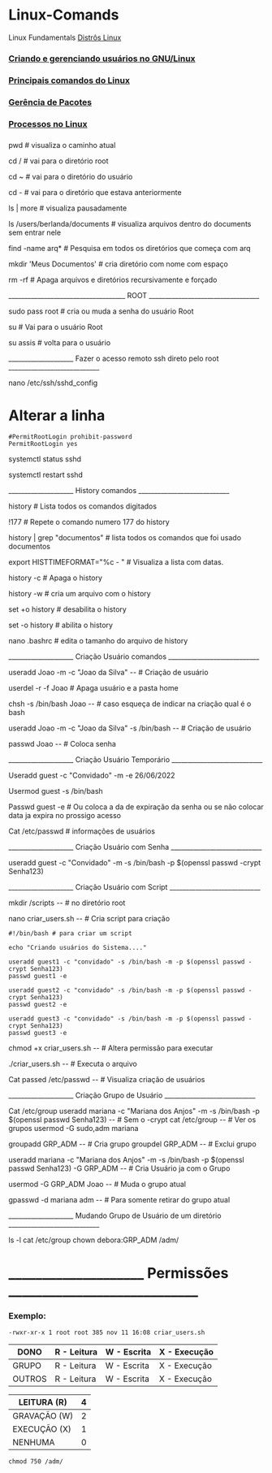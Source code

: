 # Linux-Comands
Linux Fundamentals [Distrôs Linux](https://programadorviking.com.br/distros-linux-para-desenvolvedores/)
### [Criando e gerenciando usuários no GNU/Linux](https://www.infowester.com/usuarioslinux.php)
### [Principais comandos do Linux](https://www.linux.ime.usp.br/~albasalo/Apostila/apostila.pdf)
### [Gerência de Pacotes](https://docente.ifrn.edu.br/filiperaulino/disciplinas/isa-redes2n/linux-07-gerencia-de-pacotes)
### [Processos no Linux](https://www.infowester.com/linprocessos.php)
### []()



pwd # visualiza o caminho atual
	
cd / # vai para o diretório root

cd ~ # vai para o diretório do usuário

cd - # vai para o diretório que estava anteriormente

ls | more # visualiza pausadamente

ls /users/berlanda/documents # visualiza arquivos dentro do documents sem entrar nele

find -name arq* # Pesquisa em todos os diretórios que começa com arq

mkdir 'Meus Documentos' # cria diretório com nome com espaço

rm -rf # Apaga arquivos e diretórios recursivamente e forçado

____________________________________  ROOT __________________________________ 

sudo pass root # cria ou muda a senha do usuário Root

su # Vai para o usuário Root

su assis # volta para o usuário


____________________  Fazer o acesso remoto ssh direto pelo root ____________________________ 

nano /etc/ssh/sshd_config

# Alterar a linha

	#PermitRootLogin prohibit-password
	PermitRootLogin yes

systemctl status sshd

systemctl restart sshd


____________________ History comandos  ____________________________ 


history # Lista todos os comandos digitados

!177 # Repete o comando numero 177 do history

history | grep "documentos" # lista todos os comandos que foi usado documentos

export HISTTIMEFORMAT="%c  -  " # Visualiza a lista com datas.

history -c # Apaga o history

history -w # cria um arquivo com o history

set +o history # desabilita o history

set -o history # abilita o history

nano .bashrc # edita o tamanho do arquivo de history
 
____________________ Criação Usuário comandos  ____________________________ 


useradd Joao -m -c "Joao da Silva" -- # Criação de usuário

userdel -r -f Joao # Apaga usuário e a pasta home

chsh -s /bin/bash Joao -- # caso esqueça de indicar na criação qual é o bash

useradd Joao -m -c "Joao da Silva" -s /bin/bash -- # Criação de usuário

passwd Joao -- # Coloca senha


____________________ Criação Usuário Temporário  ____________________________ 


Useradd	guest -c "Convidado" -m -e 26/06/2022

Usermod guest -s /bin/bash

Passwd guest -e # Ou coloca a da de expiração da senha ou se não colocar data ja expira no prossigo acesso

Cat /etc/passwd # informações de usuários


____________________ Criação Usuário com Senha  ____________________________ 


useradd guest -c "Convidado" -m -s /bin/bash -p $(openssl passwd -crypt Senha123)


____________________ Criação Usuário com Script  ____________________________ 

mkdir /scripts -- # no diretório root

nano criar_users.sh -- # Cria script para criação

	#!/bin/bash # para criar um script

	echo "Criando usuários do Sistema...."

	useradd guest1 -c "convidado" -s /bin/bash -m -p $(openssl passwd -crypt Senha123)
	passwd guest1 -e

	useradd guest2 -c "convidado" -s /bin/bash -m -p $(openssl passwd -crypt Senha123)
	passwd guest2 -e

	useradd guest3 -c "convidado" -s /bin/bash -m -p $(openssl passwd -crypt Senha123)
	passwd guest3 -e


chmod +x criar_users.sh -- # Altera permissão para executar

./criar_users.sh -- # Executa o arquivo

Cat passed /etc/passwd -- # Visualiza criação de usuários


____________________ Criação Grupo de Usuário  ____________________________ 

Cat /etc/group
useradd mariana -c "Mariana dos Anjos" -m -s /bin/bash -p $(openssl passwd Senha123) -- # Sem o -crypt
cat /etc/group -- # Ver os grupos
usermod -G sudo,adm mariana

groupadd GRP_ADM -- # Cria grupo
groupdel GRP_ADM -- # Exclui grupo

useradd mariana -c "Mariana dos Anjos" -m -s /bin/bash -p $(openssl passwd Senha123) -G GRP_ADM -- # Cria Usuário ja com o Grupo

usermod -G GRP_ADM Joao -- # Muda o grupo atual

gpasswd -d mariana adm -- # Para somente retirar do grupo atual


____________________ Mudando Grupo de Usuário de um diretório ____________________________ 

ls -l
cat /etc/group
chown debora:GRP_ADM /adm/

# ____________________ Permissões ____________________________ 

### Exemplo:

	-rwxr-xr-x 1 root root 385 nov 11 16:08 criar_users.sh
| DONO | R - Leitura | W - Escrita  | X - Execução |
|-|-|-|-|
| GRUPO | R - Leitura | W - Escrita  | X - Execução |
| OUTROS | R - Leitura | W - Escrita  | X - Execução |


| LEITURA (R) |4 |
|-|-|
| GRAVAÇÃO (W) | 2 |
| EXECUÇÃO (X) | 1 |
| NENHUMA | 0 |

	chmod 750 /adm/
 
















































